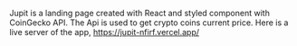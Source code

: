 Jupit is a landing page created with React and styled component with CoinGecko API.
The Api is used to get crypto coins current price.
Here is a live server of the app,
https://jupit-nfirf.vercel.app/
